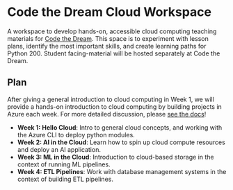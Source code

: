 # Code the Dream Cloud Workspace
A workspace to develop hands-on, accessible cloud computing teaching materials for [Code the Dream](https://codethedream.org/). This space is to experiment with lesson plans, identify the most important skills, and create learning paths for Python 200. Student facing-material will be hosted separately at Code the Dream. 

## Plan
After giving a general introduction to cloud computing in Week 1, we will provide a hands-on introduction to cloud computing by building projects in Azure each week. For more detailed discussion, please [see the docs](https://ctdcloud.readthedocs.io/en/latest/)!

- **Week 1: Hello Cloud**: Intro to general cloud concepts, and working with the Azure CLI to deploy python modules.
- **Week 2: AI in the Cloud**: Learn how to spin up cloud compute resources and deploy an AI application.
- **Week 3: ML in the Cloud**: Introduction to cloud-based storage in the context of running ML pipelines. 
- **Week 4: ETL Pipelines**: Work with database management systems in the context of building ETL pipelines.  
